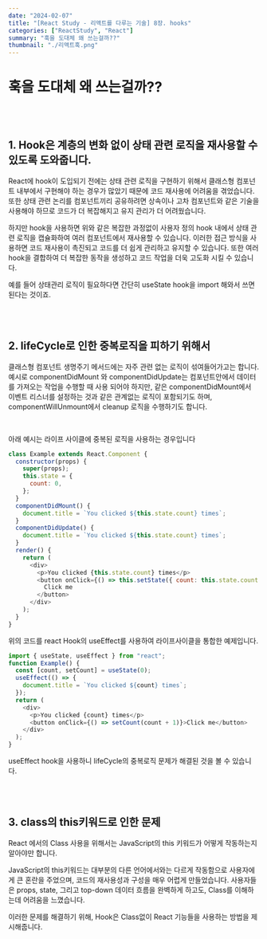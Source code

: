 ```yaml
---
date: "2024-02-07"
title: "[React Study - 리액트를 다루는 기술] 8장. hooks"
categories: ["ReactStudy", "React"]
summary: "훅을 도대체 왜 쓰는걸까??"
thumbnail: "./리액트훅.png"
---
```


# 훅을 도대체 왜 쓰는걸까??

<br><br>

## 1. Hook은 계층의 변화 없이 상태 관련 로직을 재사용할 수 있도록 도와줍니다.

React에 hook이 도입되기 전에는 상태 관련 로직을 구현하기 위해서 클래스형 컴포넌트 내부에서 구현해야 하는 경우가 많았기 때문에 코드 재사용에 어려움을 겪었습니다.
또한 상태 관련 논리를 컴포넌트끼리 공유하려면 상속이나 고차 컴포넌트와 같은 기술을 사용해야 하므로 코드가 더 복잡해지고 유지 관리가 더 어려웠습니다.

하지만 hook을 사용하면 위와 같은 복잡한 과정없이 사용자 정의 hook 내에서 상태 관련 로직을 캡슐화하여 여러 컴포넌트에서 재사용할 수 있습니다. 이러한 접근 방식을 사용하면 코드 재사용이 촉진되고 코드를 더 쉽게 관리하고 유지할 수 있습니다.
또한 여러 hook을 결합하여 더 복잡한 동작을 생성하고 코드 작업을 더욱 고도화 시킬 수 있습니다.

예를 들어 상태관리 로직이 필요하다면 간단히 useState hook을 import 해와서 쓰면 된다는 것이죠.

<br><br>

## 2. lifeCycle로 인한 중복로직을 피하기 위해서

클래스형 컴포넌트 생명주기 메서드에는 자주 관련 없는 로직이 섞여들어가고는 합니다. 예시로 componentDidMount 와 componentDidUpdate는 컴포넌트안에서 데이터를 가져오는 작업을 수행할 때 사용 되어야 하지만, 같은 componentDidMount에서 이벤트 리스너를 설정하는 것과 같은 관계없는 로직이 포함되기도 하며, componentWillUnmount에서 cleanup 로직을 수행하기도 합니다.

<br>

아래 예시는 라이프 사이클에 중복된 로직을 사용하는 경우입니다

```js
class Example extends React.Component {
  constructor(props) {
    super(props);
    this.state = {
      count: 0,
    };
  }
  componentDidMount() {
    document.title = `You clicked ${this.state.count} times`;
  }
  componentDidUpdate() {
    document.title = `You clicked ${this.state.count} times`;
  }
  render() {
    return (
      <div>
        <p>You clicked {this.state.count} times</p>
        <button onClick={() => this.setState({ count: this.state.count + 1 })}>
          Click me
        </button>
      </div>
    );
  }
}
```

위의 코드를 react Hook의 useEffect를 사용하여 라이프사이클을 통합한 예제입니다.

```js
import { useState, useEffect } from "react";
function Example() {
  const [count, setCount] = useState(0);
  useEffect(() => {
    document.title = `You clicked ${count} times`;
  });
  return (
    <div>
      <p>You clicked {count} times</p>
      <button onClick={() => setCount(count + 1)}>Click me</button>
    </div>
  );
}
```

useEffect hook을 사용하니 lifeCycle의 중복로직 문제가 해결된 것을 볼 수 있습니다.

<br><br>

## 3. class의 this키워드로 인한 문제

React 에서의 Class 사용을 위해서는 JavaScript의 this 키워드가 어떻게 작동하는지 알아야만 합니다.

JavaScript의 this키워드는 대부분의 다른 언어에서와는 다르게 작동함으로 사용자에게 큰 혼란을 주었으며, 코드의 재사용성과 구성을 매우 어렵게 만들었습니다. 사용자들은 props, state, 그리고 top-down 데이터 흐름을 완벽하게 하고도, Class를 이해하는데 어려움을 느꼈습니다.

이러한 문제를 해결하기 위해, Hook은 Class없이 React 기능들을 사용하는 방법을 제시해줍니다.
